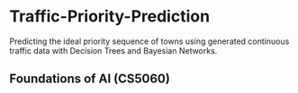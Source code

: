 # Traffic-Priority-Prediction
Predicting the ideal priority sequence of towns using generated continuous traffic data with Decision Trees and Bayesian Networks. 

## Foundations of AI (CS5060)
